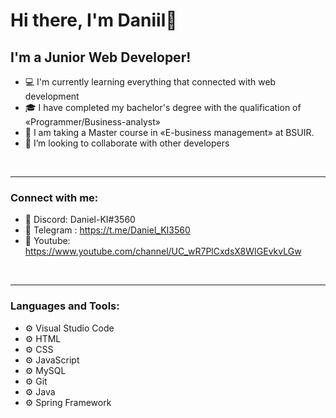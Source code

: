 # Hi there, I'm Daniil👋
## I'm a Junior Web Developer!

- 💻 I'm currently learning everything that connected with web development
- 🎓 I have completed my bachelor's degree with the qualification of «Programmer/Business-analyst»
- 📖 I am taking a Master course in «E-business management» at BSUIR.
- 👯 I’m looking to collaborate with other developers

<br />

---
### Connect with me:

- 📌 Discord: Daniel-KI#3560
- 📌 Telegram : https://t.me/Daniel_KI3560
- 📌 Youtube: https://www.youtube.com/channel/UC_wR7PlCxdsX8WIGEvkvLGw

<br />

---
### Languages and Tools:

- ⚙️ Visual Studio Code
- ⚙️ HTML
- ⚙️ CSS
- ⚙️ JavaScript
- ⚙️ MySQL
- ⚙️ Git
- ⚙️ Java
- ⚙️ Spring Framework

